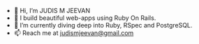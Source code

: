 - 👋 Hi, I’m JUDIS M JEEVAN
- 👀 I build beautiful web-apps using Ruby On Rails.
- 🌱 I’m currently diving deep into Ruby, RSpec and PostgreSQL.
- 📫 Reach me at judismjeevan@gmail.com
